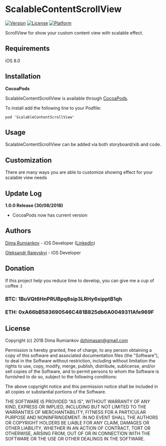 # ScalableContentScrollView

[![Version](https://img.shields.io/cocoapods/v/ScalableContentScrollView.svg?style=flat)](https://cocoapods.org/pods/ScalableContentScrollView)
[![License](https://img.shields.io/cocoapods/l/ScalableContentScrollView.svg?style=flat)](https://cocoapods.org/pods/ScalableContentScrollView)
[![Platform](https://img.shields.io/cocoapods/p/ScalableContentScrollView.svg?style=flat)](https://cocoapods.org/pods/ScalableContentScrollView)

ScrollView for show your custom content view with scalable effect.

## Requirements

iOS 8.0

## Installation

**CocoaPods**

ScalableContentScrollView is available through [CocoaPods](http://cocoapods.org).  

To install add the following line to your Podfile:

    pod 'ScalableContentScrollView'

## Usage

ScalableContentScrollView can be added via both storyboard/xib and code.

## Customization

There are many ways you are able to customize showing effect for your scalable view needs

## Update Log

**1.0.0 Release (30/08/2018)**
* CocoaPods now has current version

## Authors

[Dima Rumiankov](https://github.com/DimaIgorevich) - iOS Developer ([LinkedIn](https://www.linkedin.com/in/dima-rumiankov-5902a7140/))

[Oleksandr Raievskyi](https://github.com/sanyaraya) - iOS Developer

## Donation
If this project help you reduce time to develop, you can give me a cup of coffee :) 

### BTC: 1BuVQt6HnPRUBpq8sip3LRHy6xipptB1qh

### ETH: 0xA66bB583690546C481B825db6A0049311Afe969F

## License

Copyright (c) 2018 Dima Rumiankov dzhimasan@gmail.com

Permission is hereby granted, free of charge, to any person obtaining a copy
of this software and associated documentation files (the "Software"), to deal
in the Software without restriction, including without limitation the rights
to use, copy, modify, merge, publish, distribute, sublicense, and/or sell
copies of the Software, and to permit persons to whom the Software is
furnished to do so, subject to the following conditions:

The above copyright notice and this permission notice shall be included in all
copies or substantial portions of the Software.

THE SOFTWARE IS PROVIDED "AS IS", WITHOUT WARRANTY OF ANY KIND, EXPRESS OR
IMPLIED, INCLUDING BUT NOT LIMITED TO THE WARRANTIES OF MERCHANTABILITY,
FITNESS FOR A PARTICULAR PURPOSE AND NONINFRINGEMENT. IN NO EVENT SHALL THE
AUTHORS OR COPYRIGHT HOLDERS BE LIABLE FOR ANY CLAIM, DAMAGES OR OTHER
LIABILITY, WHETHER IN AN ACTION OF CONTRACT, TORT OR OTHERWISE, ARISING FROM,
OUT OF OR IN CONNECTION WITH THE SOFTWARE OR THE USE OR OTHER DEALINGS IN THE
SOFTWARE.
